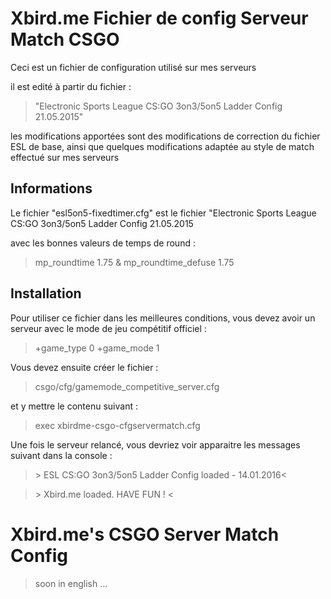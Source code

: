# Xbird.me Fichier de config Serveur Match CSGO


Ceci est un fichier de configuration utilisé sur mes serveurs

il est edité à partir du fichier :
>"Electronic Sports League CS:GO 3on3/5on5 Ladder Config 21.05.2015"

les modifications apportées sont des modifications de correction du fichier ESL de base, ainsi que quelques modifications adaptée au style de match effectué sur mes serveurs

## Informations

Le fichier "esl5on5-fixedtimer.cfg" est le fichier "Electronic Sports League CS:GO 3on3/5on5 Ladder Config 21.05.2015 

avec les bonnes valeurs de temps de round :
>mp_roundtime 1.75 & mp_roundtime_defuse 1.75

## Installation

Pour utiliser ce fichier dans les meilleures conditions, vous devez avoir un serveur avec le mode de jeu compétitif officiel :

> +game_type 0 +game_mode 1

Vous devez ensuite créer le fichier :

> csgo/cfg/gamemode_competitive_server.cfg

et y mettre le contenu suivant :

> exec xbirdme-csgo-cfgservermatch.cfg

Une fois le serveur relancé, vous devriez voir apparaitre les messages suivant dans la console :

> \> ESL CS:GO 3on3/5on5 Ladder Config loaded - 14.01.2016<

> \> Xbird.me loaded. HAVE FUN ! <


# Xbird.me's CSGO Server Match Config

> soon in english ...